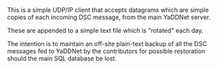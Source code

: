This is a simple UDP/IP client that
accepts datagrams which are simple
copies of each incoming DSC message,
from the main YaDDNet server.

These are appended to a simple text file
which is "rotated" each day.

The intention is to maintain an off-site
plain-text backup of all the DSC messages
fed to YaDDNet by the contributors for possible
restoration should the main SQL database be lost.

 
